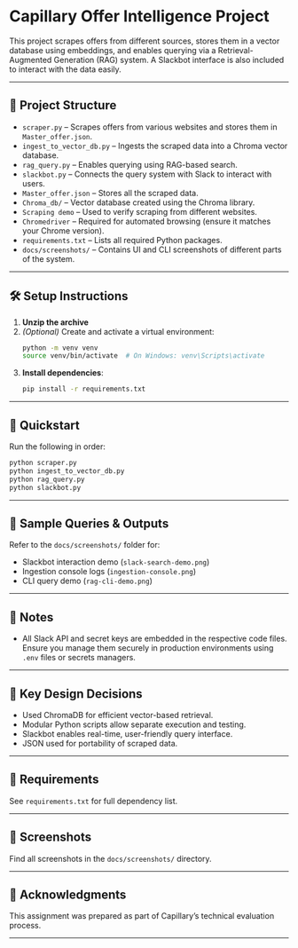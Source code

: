 # Capillary Offer Intelligence Project

This project scrapes offers from different sources, stores them in a vector database using embeddings, and enables querying via a Retrieval-Augmented Generation (RAG) system. A Slackbot interface is also included to interact with the data easily.

---

## 📁 Project Structure

- `scraper.py` – Scrapes offers from various websites and stores them in `Master_offer.json`.
- `ingest_to_vector_db.py` – Ingests the scraped data into a Chroma vector database.
- `rag_query.py` – Enables querying using RAG-based search.
- `slackbot.py` – Connects the query system with Slack to interact with users.
- `Master_offer.json` – Stores all the scraped data.
- `Chroma_db/` – Vector database created using the Chroma library.
- `Scraping demo` – Used to verify scraping from different websites.
- `Chromedriver` – Required for automated browsing (ensure it matches your Chrome version).
- `requirements.txt` – Lists all required Python packages.
- `docs/screenshots/` – Contains UI and CLI screenshots of different parts of the system.

---

## 🛠️ Setup Instructions

1. **Unzip the archive**
2. *(Optional)* Create and activate a virtual environment:
   ```bash
   python -m venv venv
   source venv/bin/activate  # On Windows: venv\Scripts\activate
   ```
3. **Install dependencies**:
   ```bash
   pip install -r requirements.txt
   ```

---

## 🚀 Quickstart

Run the following in order:

```bash
python scraper.py
python ingest_to_vector_db.py
python rag_query.py
python slackbot.py
```

---

## 💬 Sample Queries & Outputs

Refer to the `docs/screenshots/` folder for:

- Slackbot interaction demo (`slack-search-demo.png`)
- Ingestion console logs (`ingestion-console.png`)
- CLI query demo (`rag-cli-demo.png`)

---

## 🔐 Notes

- All Slack API and secret keys are embedded in the respective code files. Ensure you manage them securely in production environments using `.env` files or secrets managers.

---

## 🧠 Key Design Decisions

- Used ChromaDB for efficient vector-based retrieval.
- Modular Python scripts allow separate execution and testing.
- Slackbot enables real-time, user-friendly query interface.
- JSON used for portability of scraped data.

---

## 📌 Requirements

See `requirements.txt` for full dependency list.

---

## 📸 Screenshots

Find all screenshots in the `docs/screenshots/` directory.

---

## 🙌 Acknowledgments

This assignment was prepared as part of Capillary’s technical evaluation process.

---
